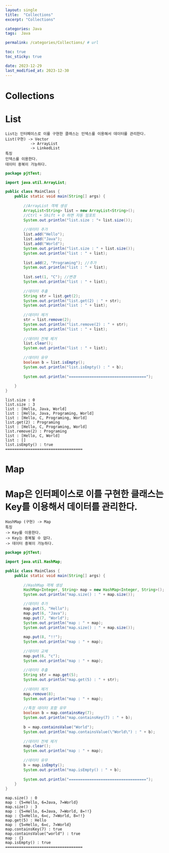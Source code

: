 ```yaml
---
layout: single
title:  "Collections"
excerpt: "Collections"

categories: Java
tags:  Java

permalink: /categories/Collections/ # url

toc: true
toc_sticky: true

date: 2023-12-29
last_modified_at: 2023-12-30
---
```


# Collections

# List

```
List는 인터페이스로 이를 구현한 클래스는 인덱스를 이용해서 데이터를 관리한다.
List(구현) -> Vector
           -> ArrayList
           -> LinkedList
특징
인덱스를 이용한다.
데이터 중복이 가능하다.
```

```java
package pjtTest;

import java.util.ArrayList;

public class MainClass {
	public static void main(String[] args) {
		
		//ArrayList 객체 생성
		ArrayList<String> list = new ArrayList<String>();
		//Ctrl + Shift + O 하면 자동 임포트
		System.out.println("list.size : "+ list.size());
		 
		//데이터 추가
		list.add("Hello");
		list.add("Java");
		list.add("World");
		System.out.println("list.size : " + list.size());
		System.out.println("list : " + list);
		
		list.add(2, "Programing"); //추가
		System.out.println("list : " + list);
		
		list.set(1, "C"); //변경
		System.out.println("list : " + list);
		
		//데이터 추출
		String str = list.get(2);
		System.out.println("list.get(2) : " + str);
		System.out.println("list : " + list);
		
		//데이터 제거
		str = list.remove(2);
		System.out.println("list.remove(2) : " + str);
		System.out.println("list : " + list);
		
		//데이터 전체 제거
		list.clear();
		System.out.println("list : " + list);
		
		//데이터 유무
		boolean b = list.isEmpty();
		System.out.println("list.isEmpty() : " + b);
		
		System.out.println("==================================");
		
	}
}
```
    list.size : 0
    list.size : 3
    list : [Hello, Java, World]
    list : [Hello, Java, Programing, World]
    list : [Hello, C, Programing, World]
    list.get(2) : Programing
    list : [Hello, C, Programing, World]
    list.remove(2) : Programing
    list : [Hello, C, World]
    list : []
    list.isEmpty() : true
    ==================================

# Map

# Map은 인터페이스로 이를 구현한 클래스는 Key를 이용해서 데이터를 관리한다.

```
HashMap (구현) -> Map
특징
-> Key를 이용한다.
-> Key는 중복될 수 없다.
-> 데이터 중복이 가능하다.
```

```java
package pjtTest;

import java.util.HashMap;

public class MainClass {
	public static void main(String[] args) {
		
		//HashMap 객체 생성
		HashMap<Integer, String> map = new HashMap<Integer, String>();
		System.out.println("map.size() : " + map.size());

		//데이터 추가
		map.put(5, "Hello");
		map.put(6, "Java");
		map.put(7, "World");
		System.out.println("map : " + map);
		System.out.println("map.size() : " + map.size());
		
		map.put(8, "!!");
		System.out.println("map : " + map);
		
		//데이터 교체
		map.put(6, "c");
		System.out.println("map : " + map);
		
		//데이터 추출
		String str = map.get(5);
		System.out.println("map.get(5) : " + str);
		
		//데이터 제거
		map.remove(8);
		System.out.println("map : " + map);
		
		//특정 데이터 포함 유무
		boolean b = map.containsKey(7);
		System.out.println("map.containsKey(7) : " + b);
		
		b = map.containsValue("World");
		System.out.println("map.containsValue(\"World\") : " + b);
		
		//데이터 전체 제거
		map.clear();
		System.out.println("map : " + map);
		
		//데이터 유무
		b = map.isEmpty();
		System.out.println("map.isEmpty() : " + b);
		
		System.out.println("==================================");
	}
}
```
    map.size() : 0
    map : {5=Hello, 6=Java, 7=World}
    map.size() : 3
    map : {5=Hello, 6=Java, 7=World, 8=!!}
    map : {5=Hello, 6=c, 7=World, 8=!!}
    map.get(5) : Hello
    map : {5=Hello, 6=c, 7=World}
    map.containsKey(7) : true
    map.containsValue("world") : true
    map : {}
    map.isEmpty() : true
    ==================================
